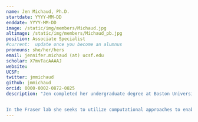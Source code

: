 ```yaml
---
name: Jen Michaud, Ph.D.
startdate: YYYY-MM-DD
enddate: YYYY-MM-DD
image: /static/img/members/Michaud.jpg
altimage: /static/img/members/Michaud_pb.jpg
position: Associate Specialist
#current:  update once you become an alumnus
pronouns: she/her/hers
email: jennifer.michaud (at) ucsf.edu
scholar: X7mvTacAAAAJ
website:
UCSF:
twitter: jmmichaud
github: jmmichaud
orcid: 0000-0002-0872-0825
description: "Jen completed her undergraduate degree at Boston University in Biochemistry and Molecular Biology where she studied neurobiology of female rat reproduction under Dr. Mary Erskine. She went on to work as a lab supervisor and in the algae biofuels industry before returning to academia to pursue her Ph.D. at UC San Diego in the lab of Dr. Michael Burkart. In his lab she worked on diverse projects ranging from the use of biochemical probes to understand protein-protein interactions in fatty acid and polyketide synthases to various approaches including metagenomics to explore the biochemical influences on marine atmospheric composition.


In the Fraser lab she seeks to utilize computational approaches to enable high-throughput experiments through automation and pipeline development."
---
```


